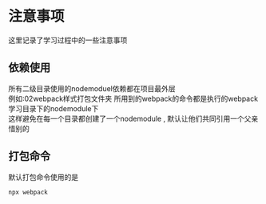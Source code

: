 # 注意事项

这里记录了学习过程中的一些注意事项

## 依赖使用  

所有二级目录使用的nodemoduel依赖都在项目最外层  
例如:02webpack样式打包文件夹 所用到的webpack的命令都是执行的webpack学习目录下的nodemodule下  
这样避免在每一个目录都创建了一个nodemodule , 默认让他们共同引用一个父亲惜别的

## 打包命令

默认打包命令使用的是  

``` js
npx webpack
```

